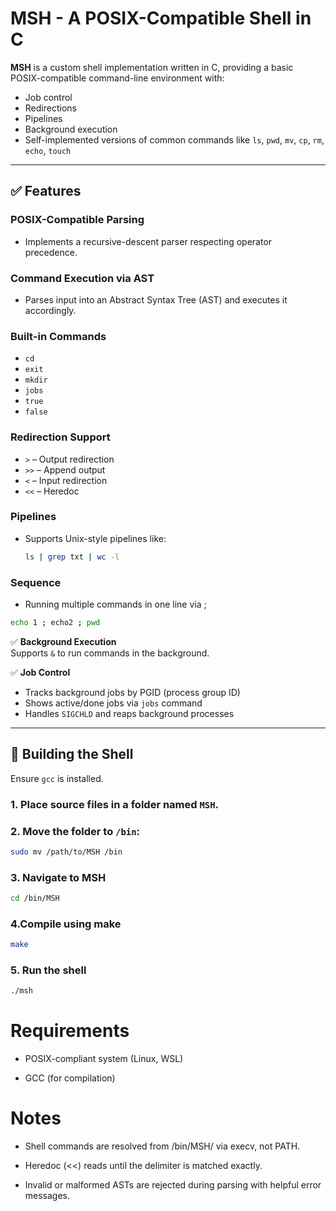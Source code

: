 # MSH - A POSIX-Compatible Shell in C

**MSH** is a custom shell implementation written in C, providing a basic POSIX-compatible command-line environment with:

- Job control  
- Redirections  
- Pipelines  
- Background execution  
- Self-implemented versions of common commands like `ls`, `pwd`, `mv`, `cp`, `rm`, `echo`, `touch`  

---

## ✅ Features

### POSIX-Compatible Parsing
- Implements a recursive-descent parser respecting operator precedence.

### Command Execution via AST
- Parses input into an Abstract Syntax Tree (AST) and executes it accordingly.

### Built-in Commands
- `cd`
- `exit`
- `mkdir`
- `jobs`
- `true`
- `false`

### Redirection Support
- `>` – Output redirection  
- `>>` – Append output  
- `<` – Input redirection  
- `<<` – Heredoc

### Pipelines
- Supports Unix-style pipelines like:
  ```sh
  ls | grep txt | wc -l
### Sequence
- Running multiple commands in one line via ;
 ```sh
echo 1 ; echo2 ; pwd
```

✅ **Background Execution**  
Supports `&` to run commands in the background.

✅ **Job Control**
- Tracks background jobs by PGID (process group ID)
- Shows active/done jobs via `jobs` command
- Handles `SIGCHLD` and reaps background processes

---

## 🔧 Building the Shell

Ensure `gcc` is installed.

### 1. Place source files in a folder named `MSH`.

### 2. Move the folder to `/bin`:
```sh
sudo mv /path/to/MSH /bin
```
### 3. Navigate to MSH
```sh
cd /bin/MSH
```
### 4.Compile using make 
```sh
make
```
### 5. Run the shell
```sh
./msh


```
# Requirements
- POSIX-compliant system (Linux, WSL)

- GCC (for compilation)



# Notes
- Shell commands are resolved from /bin/MSH/ via execv, not PATH.

- Heredoc (<<) reads until the delimiter is matched exactly.

- Invalid or malformed ASTs are rejected during parsing with helpful error messages.

  




